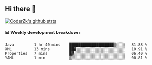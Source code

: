 ## Hi there 👋

[![CoderZk's github stats](https://github-readme-stats.vercel.app/api?username=zhoukuo123&show_icons=true&count_private=true)](https://github.com/anuraghazra/github-readme-stats)

#### :bar_chart: Weekly development breakdown

<!--START_SECTION:waka-->
```text
Java         1 hr 40 mins    ████████████████████▒░░░░   81.88 % 
XML          13 mins         ██▓░░░░░░░░░░░░░░░░░░░░░░   10.91 % 
Properties   7 mins          █▓░░░░░░░░░░░░░░░░░░░░░░░   06.40 % 
YAML         1 min           ▒░░░░░░░░░░░░░░░░░░░░░░░░   00.81 % 
```
<!--END_SECTION:waka-->
